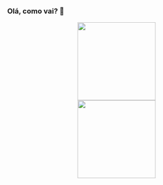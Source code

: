 ### Olá, como vai? 👋

<div align="center">
  <a href="https://github.com/VictorNathanael">
  <img height="180em" src="https://github-readme-stats.vercel.app/api?username=VictorNathanael&show_icons=true&theme=tokyonight&include_all_commits=true&count_private=true"/><br>
  <img height="180em" src="https://github-readme-stats.vercel.app/api/top-langs/?username=VictorNathanael&layout=compact&langs_count=7&theme=tokyonight"/>
</div>
 <div style="display: inline_block"><br>
